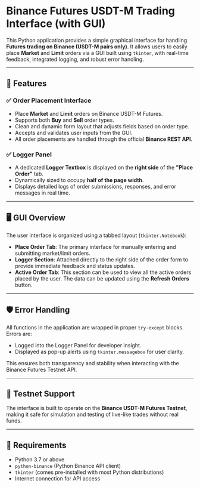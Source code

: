 # Binance Futures USDT-M Trading Interface (with GUI)

This Python application provides a simple graphical interface for handling **Futures trading on Binance (USDT-M pairs only)**. It allows users to easily place **Market** and **Limit** orders via a GUI built using `tkinter`, with real-time feedback, integrated logging, and robust error handling.

---

## 🔧 Features

### ✅ Order Placement Interface
- Place **Market** and **Limit** orders on Binance USDT-M Futures.
- Supports both **Buy** and **Sell** order types.
- Clean and dynamic form layout that adjusts fields based on order type.
- Accepts and validates user inputs from the GUI.
- All order placements are handled through the official **Binance REST API**.

### ✅ Logger Panel
- A dedicated **Logger Textbox** is displayed on the **right side** of the **"Place Order"** tab.
- Dynamically sized to occupy **half of the page width**.
- Displays detailed logs of order submissions, responses, and error messages in real time.

---

## 🖥️ GUI Overview

The user interface is organized using a tabbed layout (`tkinter.Notebook`):

- **Place Order Tab**: The primary interface for manually entering and submitting market/limit orders.
- **Logger Section**: Attached directly to the right side of the order form to provide immediate feedback and status updates.
- **Active Order Tab**: This section can be used to view all the active orders placed by the user. The data can be updated using the **Refresh Orders** button.

---

## 🛡️ Error Handling

All functions in the application are wrapped in proper `try-except` blocks. Errors are:
- Logged into the Logger Panel for developer insight.
- Displayed as pop-up alerts using `tkinter.messagebox` for user clarity.

This ensures both transparency and stability when interacting with the Binance Futures Testnet API.

---

## 🧪 Testnet Support

The interface is built to operate on the **Binance USDT-M Futures Testnet**, making it safe for simulation and testing of live-like trades without real funds.

---

## 🧰 Requirements

- Python 3.7 or above
- `python-binance` (Python Binance API client)
- `tkinter` (comes pre-installed with most Python distributions)
- Internet connection for API access
